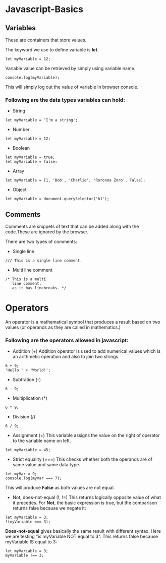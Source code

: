 # Javascript-Basics

## Variables

These are containers that store values.

The keyword we use to define variable is **let**.

```
let myVariable = 12;
```

Variable value can be retrieved by simply using variable name.

```
console.log(myVariable);
```

This will simply log out the value of variable in browser console.

### Following are the data types variables can hold:

- String
```
let myVariable = 'I'm a string';
```

- Number
```
let myVariable = 12;
```

- Boolean
```
let myVariable = true;
let myVariable = false;
```

- Array
```
let myVariable = [1, 'Bob', 'Charlie', 'Roronoa Zoro', False];
```

- Object
```
let myVariable = document.querySelector('h1');
```

## Comments

Comments are snippets of text that can be added along with the code.These are ignored by the browser.

There are two types of comments:
- Single line
```
/// This is a single line comment.
```
- Multi line comment
```
/* This is a multi
   line comment,
   as it has linebreaks. */
```

# Operators

An operator is a mathematical symbol that produces a result based on two values (or operands as they are called in mathematics.)

### Following are the operators allowed in javascript:
- Addition (+)
Addition operator is used to add numerical values which is an arithmetic operation and also to join two strings.

```
6 + 9;
'Hello ' + 'World!';
```

- Subtration (-)

```
6 - 9;
```

- Multiplication (*)

```
6 * 9;
```

- Division (/)

```
6 / 9;
```

- Assignment (=)
This variable assigns the value on the right of operator to the variable name on left.

```
let myVariable = 45;
```

- Strict equality (===)
This checks whether both the operands are of same value and same data type.

```
let myVar = 9;
console.log(myVar === 7);
```
This will produce **False** as both values are not equal.

- Not, does-not-equal (!, !=)
This returns logically opposite value of what it precedes.
For **Not**, the basic expression is true, but the comparison returns false because we negate it:

```
let myVariable = 3;
!(myVariable === 3);
```

**Does-not-equal** gives basically the same result with different syntax. Here we are testing "is myVariable NOT equal to 3". This returns false because myVariable IS equal to 3:

```
let myVariable = 3;
myVariable !== 3;
```
